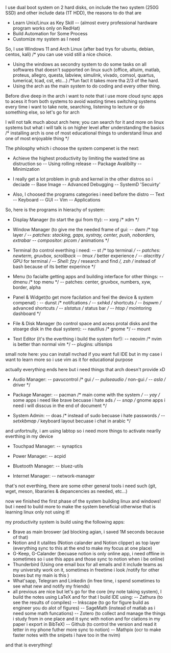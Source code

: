 I use dual boot system on 2 hard disks, on include the two system (250G SSD) and other include data (1T HDD), the reasons to do that are
- Learn Unix/Linux as Key Skill
  -- (almost every professional hardware program works only on RedHat)
- Build Automation for Some Process
- Customize my system as I need

So, I use Windows 11 and Arch Linux (after bad trys for ubuntu, debian, centos, kali) /* you can use void still a nice choice.
- Using the windows as secondry system to do some tasks on all softwares that doesn't supported on linux such (office, altuim, matlab, proteus, allegro, questa, labview, simulink, vivado, comsol, quartus, lumerical, tcad, cst, etc...) /*fun fact it takes more tha 2/3 of the hard.
- Using the arch as the main system to do coding and every other thing.

Before dive deep in the arch i want to note that i use more cloud sync apps to acess it from both systems to avoid wasting times switching systems every time i want to take note, searching, listening to lecture or do something else, so let's go for arch

I will not talk much about arch here; you can search for it and more on linux systems but what i will talk is on higher level after understanding the basics /* installing arch is one of most educational things to understand linux and one of most enjoyable thing */ 

The philosphy which i choose the system compenet is the next:
- Achieve the highest productivity by limiting the wasted time as distruction so 
-- Using rolling release
-- Package Avalibilty
-- Minimization
  
- I really get a lot problem in grub and kernel in the other distros so i deciade
-- Base Image
-- Advanced Debugging
-- SystemD 'Secuirty'

- Also, I choosed the programs categories i need before the distro
-- Text
-- Keyboard
-- GUI
-- Vim
-- Applications

So, here is the programs in hierachy of system:
- Display Manager (to start the gui from tty):
-- xorg /* xdm */

- Window Manager (to give me the needed frame of gui:
-- dwm /* top layer */
-- patches: stacking, gaps, systray, center, push, noborders, extrabar
-- compositor: picom /* animations */

- Terminal (to control everthing i need:
-- st /* top terminal */
-- patches: newterm, gruvbox, scrollback
-- tmux /* better experience */
-- alacritty /* GPU for terminal */
-- Shell: fzy /* research and find */, zsh /* instead of bash because of its better experince */
 
- Menu (to facialte getting apps and building interface for other things:
-- dmenu /* top menu */
-- patches: center, gruvbox, numbers, xyw, border, alpha

- Panel & Widget(to get more facilation and feel the device & system compenat) :
-- dunst /* notifcations */
-- sxhkd /* shortcuts */
-- bspwm /* advanced shortcuts */
-- slstatus /* status bar */
-- htop /* mointoring dashboard */

- File & Disk Manager (to control space and acess protal disks and the stoarge disk in the dual system):
-- nautilus /* gnome */
-- mount

- Text Editor (it's the everthing i build the system for!):
-- neovim /* nvim is better than normal vim */
-- plugins: ultisnips

small note here: you can install nvchad if you want full IDE but in my case i want to learn more so i use vim as it for educational purpose

actually everything ends here but i need things that arch doesn't provide xD

- Audio Manager:
-- pavucontrol /* gui */
-- pulseaudio /* non-gui */
-- asla /* driver */

- Package Manager:
-- pacman /* main come with the system */
-- yay /* some apps i need like brave becuase i hate ads */
-- snap /* gnome apps i need i will disscus in the end of document */

- System Admin:
-- doas /* instead of sudo becuase i hate passwords */
-- setxkbmap /* keyboard layout becuase i chat in arabic */

and unfortnully, i am using labtop so i need more things to activate nearlly everthing in my device
- Touchpad Manager:
-- synaptics

- Power Manager:
-- acpid

- Bluetooth Manager:
-- bluez-utils

- Internet Manager:
-- network-manager

that's not everthing, there are some other general tools i need such (git, wget, meson, libararies & depancencies as needed, etc...)

now we finished the first phase of the system building linux and windows! but i need to build more to make the system beneficial otherwise that is learning linux only not using it!

my productivity system is build using the following apps:
- Brave as main broswer (ad blocking agian, i saved 1M seconds because of that)
- Notion and it utalites (Notion calander and Notion clipper) as top layer (everything sync to this at the end to make my focus at one place)
- G-Keep, G-Calander (becuase notion is only online app, i need offline in sometimes so i use this apps and those sync to notion when i be online)
- Thunderbird (Using one email box for all emails and it include teams as my university work on it, sometimes in freetime i look /notify for other boxes but my main is this )
- What'sapp, Telegram and Linkedin (in free time, i spend sometimes to see what new and notify my friends)
- all previous are nice but let's go for the core (my note taking system), I build the notes using LaTeX and for that I build IDE using:
 -- Zathura (to see the results of compiles)
 -- Inkscape (to go for figure build as engineer you do alot of figures)
 -- SageMath (instead of matlab as i need some math funcations)
 -- Zotero (to collect and manage the things i study from in one place and it sync with notion and for ciations in my paper i export in BibTeX)
 -- Github (to control the version and read it letter in my phone futher more sync to notion)
 -- Mathpix (ocr to make faster notes with the snipets i have too in the nvim)

and that is everything!
